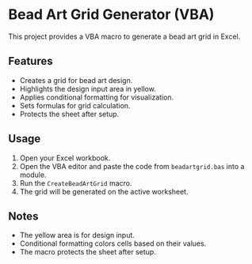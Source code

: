 # Bead Art Grid Generator (VBA)

This project provides a VBA macro to generate a bead art grid in Excel.

## Features

- Creates a grid for bead art design.
- Highlights the design input area in yellow.
- Applies conditional formatting for visualization.
- Sets formulas for grid calculation.
- Protects the sheet after setup.

## Usage

1. Open your Excel workbook.
2. Open the VBA editor and paste the code from `beadartgrid.bas` into a module.
3. Run the `CreateBeadArtGrid` macro.
4. The grid will be generated on the active worksheet.

## Notes

- The yellow area is for design input.
- Conditional formatting colors cells based on their values.
- The macro protects the sheet after setup.
